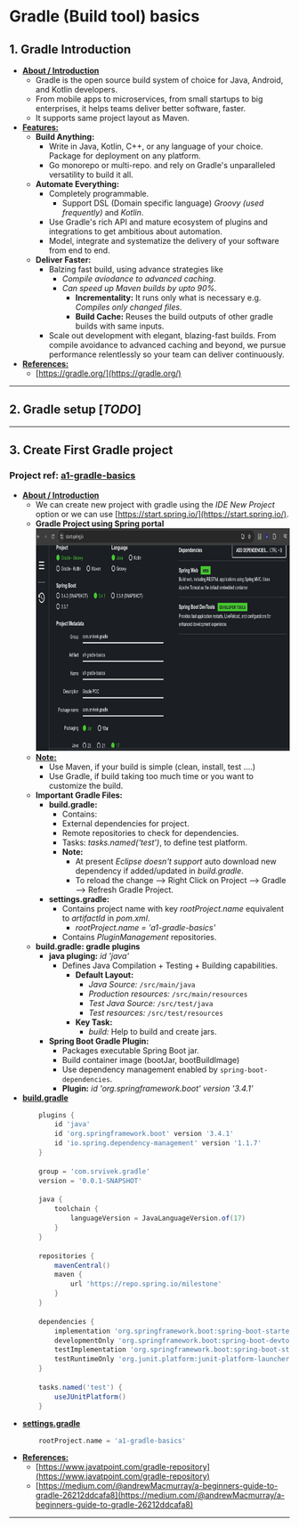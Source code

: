 # Gradle (Build tool) basics
## 1. Gradle Introduction
- **<ins>About / Introduction</ins>**
  - Gradle is the open source build system of choice for Java, Android, and Kotlin developers. 
  - From mobile apps to microservices, from small startups to big enterprises, it helps teams deliver better software, faster.
  - It supports same project layout as Maven.
- **<ins>Features:</ins>**
  - **Build Anything:**
    - Write in Java, Kotlin, C++, or any language of your choice. Package for deployment on any platform.
    - Go monorepo or multi-repo. and rely on Gradle's unparalleled versatility to build it all.
  - **Automate Everything:** 
    - Completely programmable.
      - Support DSL (Domain specific language) *Groovy* *(used frequently)* and *Kotlin*.
    - Use Gradle's rich API and mature ecosystem of plugins and integrations to get ambitious about automation.
    - Model, integrate and systematize the delivery of your software from end to end.
  - **Deliver Faster:**
    - Balzing fast build, using advance strategies like
      - *Compile aviodance to advanced caching.*
      - *Can speed up Maven builds by upto 90%.*
        - **Incrementality:** It runs only what is necessary e.g. *Compiles only changed files*.
        - **Build Cache:** Reuses the build outputs of other gradle builds with same inputs.
    - Scale out development with elegant, blazing-fast builds. From compile avoidance to advanced caching and beyond, we pursue performance relentlessly so your team can deliver continuously.
- **<ins>References:</ins>**
  - [https://gradle.org/](https://gradle.org/)
---
## 2. Gradle setup [*TODO*]

---
## 3. Create First Gradle project
### Project ref: [a1-gradle-basics](a1-gradle-basics)
- **<ins>About / Introduction</ins>**
  - We can create new project with gradle using the *IDE New Project* option or we can use [https://start.spring.io/](https://start.spring.io/).
  - **Gradle Project using Spring portal**
    <center>
      <img src="./images/01-gradle-project-creation.png" alt="Gradle Project Creation" title="Gradle Project Creation" width="900" height="400"/>
    </center>
  - **<ins>Note:</ins>**
    - Use Maven, if your build is simple (clean, install, test ....)
    - Use Gradle, if build taking too much time or you want to customize the build.
  - **Important Gradle Files:**
    - **build.gradle:**
      - Contains:
      - External dependencies for project.
      - Remote repositories to check for dependencies.
      - Tasks: *tasks.named('test')*, to define test platform.
      - **Note:**
        - At present *Eclipse doesn't support* auto download new dependency if added/updated in *build.gradle*.
        - To reload the change --> Right Click on Project --> Gradle --> Refresh Gradle Project.
    - **settings.gradle:**
      - Contains project name with key *rootProject.name* equivalent to *artifactId* in *pom.xml*.
        - *rootProject.name = 'a1-gradle-basics'*
      - Contains *PluginManagement* repositories.
  - **build.gradle: gradle plugins**
    - **java pluging:** *id 'java'*
      - Defines Java Compilation + Testing + Building capabilities.
        - **Default Layout:**
          - *Java Source:* `/src/main/java`
          - *Production resources:* `/src/main/resources` 
          - *Test Java Source:* `/src/test/java`
          - *Test resources:* `/src/test/resources` 
        - **Key Task:**
          - *build:* Help to build and create jars.
    - **Spring Boot Gradle Plugin:**
      - Packages executable Spring Boot jar.
      - Build container image (bootJar, bootBuildImage)
      - Use dependency management enabled by `spring-boot-dependencies`.
      - **Plugin:** *id 'org.springframework.boot' version '3.4.1'*
- **<ins>build.gradle</ins>**
    ```gradle
        plugins {
            id 'java'
            id 'org.springframework.boot' version '3.4.1'
            id 'io.spring.dependency-management' version '1.1.7'
        }

        group = 'com.srvivek.gradle'
        version = '0.0.1-SNAPSHOT'

        java {
            toolchain {
                languageVersion = JavaLanguageVersion.of(17)
            }
        }

        repositories {
            mavenCentral()
            maven {
                url 'https://repo.spring.io/milestone'
            }
        }

        dependencies {
            implementation 'org.springframework.boot:spring-boot-starter-web'
            developmentOnly 'org.springframework.boot:spring-boot-devtools'
            testImplementation 'org.springframework.boot:spring-boot-starter-test'
            testRuntimeOnly 'org.junit.platform:junit-platform-launcher'
        }

        tasks.named('test') {
            useJUnitPlatform()
        }
    ```
- **<ins>settings.gradle</ins>**
    ```gradle
        rootProject.name = 'a1-gradle-basics'
    ```
- **<ins>References:</ins>**
  - [https://www.javatpoint.com/gradle-repository](https://www.javatpoint.com/gradle-repository)
  - [https://medium.com/@andrewMacmurray/a-beginners-guide-to-gradle-26212ddcafa8](https://medium.com/@andrewMacmurray/a-beginners-guide-to-gradle-26212ddcafa8)

---



